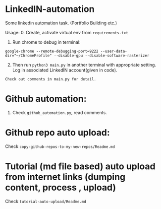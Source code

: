 # LinkedIN-automation
Some linkedin automation task. (Portfolio Building etc.)

Usage: 
0. Create, activate virtual env from ```requirements.txt```
1. Run chrome to debug  in terminal:
```shell
google-chrome --remote-debugging-port=9222 --user-data-dir="~/ChromeProfile" --disable-gpu --disable-software-rasterizer
```
2. Then run ```python3 main.py``` in another terminal with appropriate setting. Log in associated LinkedIN account(given in code).
```text
Check out comments in main.py for detail.
```


# Github automation: 

1. Check ```github_automation.py```, read comments.

# Github repo auto upload: 
Check ```copy-github-repos-to-my-new-repos/Readme.md```

# Tutorial (md file based) auto upload from internet links (dumping content, process , upload)
Check ```tutorial-auto-upload/Readme.md```


